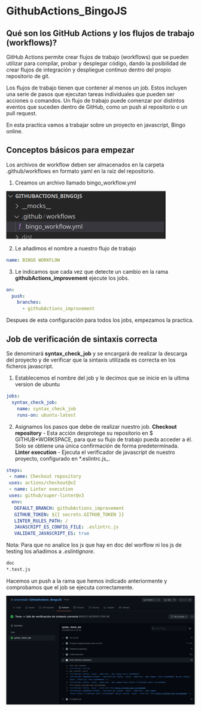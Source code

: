 # GithubActions_BingoJS

## Qué son los GitHub Actions y los flujos de trabajo (workflows)?

GitHub Actions permite crear flujos de trabajo (workflows) que se pueden utilizar para compilar, probar y desplegar código, dando la posibilidad de crear flujos de integración y despliegue continuo dentro del propio repositorio de git.

Los flujos de trabajo tienen que contener al menos un job. Estos incluyen una serie de pasos que ejecutan tareas individuales que pueden ser acciones o comandos. Un flujo de trabajo puede comenzar por distintos eventos que suceden dentro de GitHub, como un push al repositorio o un pull request.

En esta practica vamos a trabajar sobre un proyecto en javascript, Bingo online.

## Conceptos básicos para empezar

Los archivos de workflow deben ser almacenados en la carpeta .github/workflows en formato yaml en la raíz del repositorio.

1. Creamos un archivo llamado bingo_workflow.yml

![Archivo creado en el repositorio de github](/img/img1.png)

2. Le añadimos el nombre a nuestro flujo de trabajo

```yml
name: BINGO WORKFLOW
```

3. Le indicamos que cada vez que detecte un cambio en la rama **githubActions_improvement** ejecute los jobs.

```yml
on:
  push:
    branches:
      - githubActions_improvement
```

Despues de esta configuración para todos los jobs, empezamos la practica.

## Job de verificación de sintaxis correcta

Se denominará **syntax_check_job** y se encargará de realizar la descarga del proyecto y de verificar que la sintaxis utilizada es correcta en los ficheros javascript.

1. Establecemos el nombre del job y le decimos que se inicie en la ultima version de ubuntu

```yml
jobs:
  syntax_check_job:
    name: syntax_check_job
    runs-on: ubuntu-latest
```

2. Asignamos los pasos que debe de realizar nuestro job.
   **Checkout repository** - Esta acción desprotege su repositorio en $ GITHUB*WORKSPACE, para que su flujo de trabajo pueda acceder a él. Solo se obtiene una única confirmación de forma predeterminada.
   **Linter execution** - Ejecuta el verificador de javascript de nuestro proyecto, configurado en *.eslintrc.js\_.

```yml
steps:
 - name: Checkout repository
 uses: actions/checkout@v2
 - name: Linter execution
 uses: github/super-linter@v3
  env:
   DEFAULT_BRANCH: githubActions_improvement
   GITHUB_TOKEN: ${{ secrets.GITHUB_TOKEN }}
   LINTER_RULES_PATH: /
   JAVASCRIPT_ES_CONFIG_FILE: .eslintrc.js
   VALIDATE_JAVASCRIPT_ES: true
```

Nota: Para que no analice los js que hay en doc del worflow ni los js de testing los añadimos a _.eslintignore_.

```sh
doc
*.test.js
```

Hacemos un push a la rama que hemos indicado anteriormente y comprobamos que el job se ejecuta correctamente.

![Job de verificación de sintaxis correcta](/img/img2.png)
